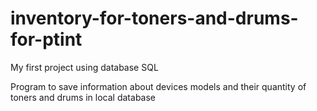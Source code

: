 # inventory-for-toners-and-drums-for-ptint
My first project using database SQL


Program to save information about devices models and their quantity of toners and drums in local database
